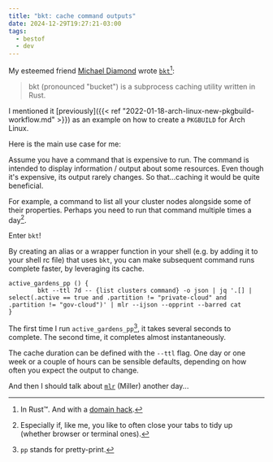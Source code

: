 ```yaml
---
title: "bkt: cache command outputs"
date: 2024-12-29T19:27:21-03:00
tags:
  - bestof
  - dev
---
```


My esteemed friend [Michael Diamond](https://github.com/dimo414) wrote [`bkt`](https://www.bkt.rs/)[^1]:

> bkt (pronounced "bucket") is a subprocess caching utility written in Rust.

I mentioned it [previously]({{< ref "2022-01-18-arch-linux-new-pkgbuild-workflow.md" >}}) as an example on how to create a `PKGBUILD` for Arch Linux.

Here is the main use case for me:

Assume you have a command that is expensive to run.
The command is intended to display information / output about some resources.
Even though it's expensive, its output rarely changes.
So that...caching it would be quite beneficial.

For example, a command to list all your cluster nodes alongside some of their properties.
Perhaps you need to run that command multiple times a day[^2].

Enter `bkt`!

By creating an alias or a wrapper function in your shell (e.g. by adding it to your shell rc file) that uses `bkt`, you can make subsequent command runs complete faster, by leveraging its cache.

```shell
active_gardens_pp () {
        bkt --ttl 7d -- {list clusters command} -o json | jq '.[] | select(.active == true and .partition != "private-cloud" and .partition != "gov-cloud")' | mlr --ijson --opprint --barred cat
}
```

The first time I run `active_gardens_pp`[^3], it takes several seconds to complete.
The second time, it completes almost instantaneously.

The cache duration can be defined with the `--ttl` flag. One day or one week or a couple of hours can be sensible defaults, depending on how often you expect the output to change.

And then I should talk about [`mlr`](https://github.com/johnkerl/miller) (Miller) another day...


[^1]: In Rust™. And with a [domain hack](https://en.wikipedia.org/wiki/Domain_hack).
[^2]: Especially if, like me, you like to often close your tabs to tidy up (whether browser or terminal ones).
[^3]: `pp` stands for pretty-print.
